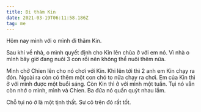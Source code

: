 ```yaml
---
title: Đi thăm Kin
date: 2021-03-19T06:11:58.186Z
tag: me
---
```

Hôm nay mình với o mình đi thăm Kin. 

Sau khi về nhà, o mình quyết định cho Kin lên chùa ở với em nó. Vì nhà o mình bây giờ đang nuôi 3 con rồi nên không thể nuôi thêm nữa.

Mình chở Chien lên cho nó chơi với Kin. Khi lên tới thì 2 anh em Kin chạy ra đón. Ngoài ra còn có thêm một con chó to nữa chạy ra chơi. Em của Kin thì ở với mình được một buổi sáng. Còn Kin thì ở với mình một tuần. Tụi nó vẫn còn nhớ o mình, mình và Chien. Ba đứa nó quấn quýt nhau lắm.

Chỗ tụi nó ở là một tịnh thất. Sư cô trên đó rất tốt.